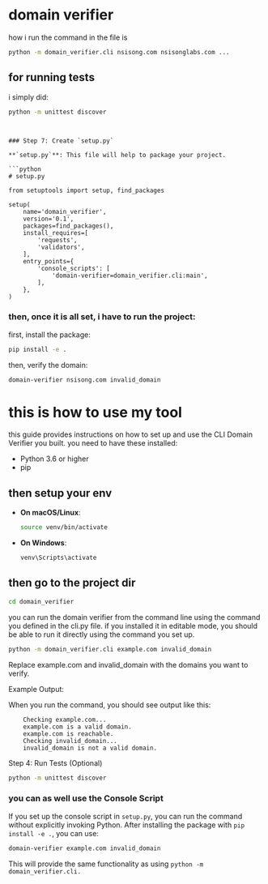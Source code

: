 # domain verifier


how i run the command in the file is 
```bash
python -m domain_verifier.cli nsisong.com nsisonglabs.com ...
```


## for running tests

i simply did:

```bash
python -m unittest discover
```

```arduino


### Step 7: Create `setup.py`

**`setup.py`**: This file will help to package your project.

```python
# setup.py

from setuptools import setup, find_packages

setup(
    name='domain_verifier',
    version='0.1',
    packages=find_packages(),
    install_requires=[
        'requests',
        'validators',
    ],
    entry_points={
        'console_scripts': [
            'domain-verifier=domain_verifier.cli:main',
        ],
    },
)
```


### then, once it is all set, i have to run the project:

first, install the package:
```bash
pip install -e .
```

then, verify the domain:
```bash
domain-verifier nsisong.com invalid_domain
```


# this is how to use my tool

this guide provides instructions on how to set up and use the CLI Domain Verifier you built. you need to have these installed:
- Python 3.6 or higher
- pip

## then setup your env
   - **On macOS/Linux**:
     ```bash
     source venv/bin/activate
     ```

   - **On Windows**:
     ```bash
     venv\Scripts\activate
     ```

## then go to the project dir

```bash
cd domain_verifier
```


you can run the domain verifier from the command line using the command you defined in the cli.py file. if you installed it in editable mode, you should be able to run it directly using the command you set up.

```bash
python -m domain_verifier.cli example.com invalid_domain
```

Replace example.com and invalid_domain with the domains you want to verify.

Example Output:

When you run the command, you should see output like this:

```plaintext
    Checking example.com...
    example.com is a valid domain.
    example.com is reachable.
    Checking invalid_domain...
    invalid_domain is not a valid domain.
```

Step 4: Run Tests (Optional)

```bash
python -m unittest discover
```

### you can as well use the Console Script

If you set up the console script in `setup.py`, you can run the command without explicitly invoking Python. After installing the package with `pip install -e .`, you can use:

```bash
domain-verifier example.com invalid_domain
```

This will provide the same functionality as using `python -m domain_verifier.cli.`